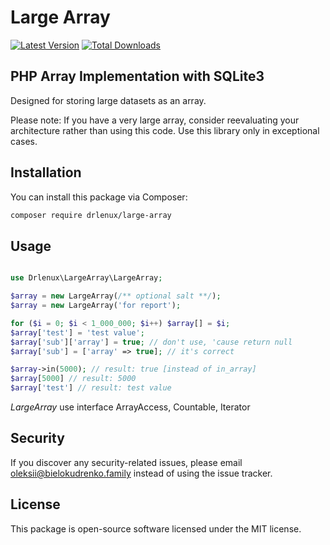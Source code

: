 # Large Array

[![Latest Version](https://img.shields.io/packagist/v/drlenux/large-array.svg?style=flat-square)](https://packagist.org/packages/vendor/package-name)
[![Total Downloads](https://img.shields.io/packagist/dt/drlenux/large-array.svg?style=flat-square)](https://packagist.org/packages/vendor/package-name)

## PHP Array Implementation with SQLite3

Designed for storing large datasets as an array.

Please note: If you have a very large array, consider reevaluating your architecture rather than using this code. Use this library only in exceptional cases.


## Installation

You can install this package via Composer:

```bash
composer require drlenux/large-array
```

## Usage

```php

use Drlenux\LargeArray\LargeArray;

$array = new LargeArray(/** optional salt **/);
$array = new LargeArray('for report');

for ($i = 0; $i < 1_000_000; $i++) $array[] = $i;
$array['test'] = 'test value';
$array['sub']['array'] = true; // don't use, 'cause return null
$array['sub'] = ['array' => true]; // it's correct

$array->in(5000); // result: true [instead of in_array]
$array[5000] // result: 5000
$array['test'] // result: test value

```

*LargeArray* use interface ArrayAccess, Countable, Iterator

## Security
If you discover any security-related issues, please email [oleksii@bielokudrenko.family](mailto:oleksii@bielokudrenko.family) instead of using the issue tracker.

## License
This package is open-source software licensed under the MIT license.
